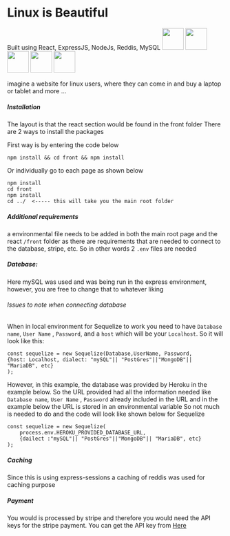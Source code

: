 # Linux is Beautiful

Built using React, ExpressJS, NodeJs, Reddis, MySQL
<img src="https://upload.wikimedia.org/wikipedia/commons/thumb/a/a7/React-icon.svg/1280px-React-icon.svg.png" width="50" height="50"> <img src="https://download.logo.wine/logo/MySQL/MySQL-Logo.wine.png" width="50" height="50"><img src="https://expressjs.com/images/express-facebook-share.png" width="50" height="50"> <img src="https://upload.wikimedia.org/wikipedia/commons/thumb/7/7e/Node.js_logo_2015.svg/1200px-Node.js_logo_2015.svg.png" width="50" height="50"> <img src="https://www.nditech.org/sites/default/files/styles/small_photo/public/redis-logo.png?itok=LrULOkWT" width="50" height="50">

imagine a website for linux users, where they can come in and buy a laptop or tablet and more ...

##### Installation

The layout is that the react section would be found in the front folder
There are 2 ways to install the packages

First way is by entering the code below

```
npm install && cd front && npm install
```

Or individually go to each page as shown below

```
npm install
cd front
npm install
cd ../  <----- this will take you the main root folder
```

##### Additional requirements

a environmental file needs to be added in both the main root page and the react `/front` folder as there are requirements that are needed to connect to the database, stripe, etc.
So in other words 2 `.env` files are needed

##### Datebase:

Here mySQL was used and was being run in the express environment, however, you are free to change that to whatever liking

###### Issues to note when connecting database

When in local environment for Sequelize to work you need to have `Database name`, `User Name` , `Password`, and a `host` which will be your `Localhost`.
So it will look like this:

```
const sequelize = new Sequelize(Database,UserName, Password,
{host: Localhost, dialect: "mySQL"|| "PostGres"||"MongoDB"|| "MariaDB", etc}
);

```

However, in this example, the database was provided by Heroku in the example below. So the URL provided had all the information needed like `Database name`, `User Name` , `Password` already included in the URL and in the example below the URL is stored in an environmental variable
So not much is needed to do and the code will look like shown below for Sequelize

```
const sequelize = new Sequelize(
    process.env.HEROKU_PROVIDED_DATABASE_URL,
    {dailect :"mySQL"|| "PostGres"||"MongoDB"|| "MariaDB", etc}
);
```

##### Caching

Since this is using express-sessions a caching of reddis was used for caching purpose

##### Payment

You would is processed by stripe and therefore you would need the API keys for the stripe payment. You can get the API key from [Here](https://stripe.com/)
```
